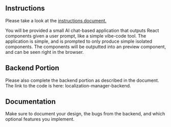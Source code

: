 
## Instructions

Please take a look at the [instructions document.](https://outrageous-nerve-ab9.notion.site/Helium-Full-Stack-Homework-2455f4c835f0809e99ccff933d48313f)

You will be provided a small AI chat-based application that outputs React components given a user prompt, like a simple vibe-code tool. The application is simple, and is prompted to only produce simple isolated components. The components will be outputted into an preview component, and can be seen right in the browser.

## Backend Portion

Please also complete the backend portion as described in the document. The link to the code is here: localization-manager-backend.

## Documentation

Make sure to document your design, the bugs from the backend, and which optional features you implement.